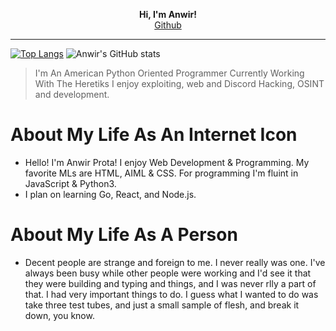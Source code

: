 <p align='center'>
  <b>Hi, I'm Anwir!</b><br>
  <a href="https://github.com/anwir-prota">Github</a>
</p>

--- 

[![Top Langs](https://github-readme-stats.vercel.app/api/top-langs/?username=anwir-prota)](https://github.com/anwir-prota/github-readme-stats)
![Anwir's GitHub stats](https://github-readme-stats.vercel.app/api?username=anwir-prota&show_icons=true)

> I'm An American Python Oriented Programmer 
> Currently Working With The Heretiks
> I enjoy exploiting, web and Discord Hacking, OSINT and development. 
# About My Life As An Internet Icon
* Hello! I'm Anwir Prota! I enjoy Web Development & Programming. My favorite MLs are HTML, AIML & CSS. For programming I'm fluint in JavaScript & Python3. 
* I plan on learning Go, React, and Node.js.

# About My Life As A Person
* Decent people are strange and foreign to me. I never really was one. I've always been busy while other people were working and I'd see it that they were building and typing and things, and I was never rlly a part of that. I had very important things to do. I guess what I wanted to do was take three test tubes, and just a small sample of flesh, and break it down, you know. 
